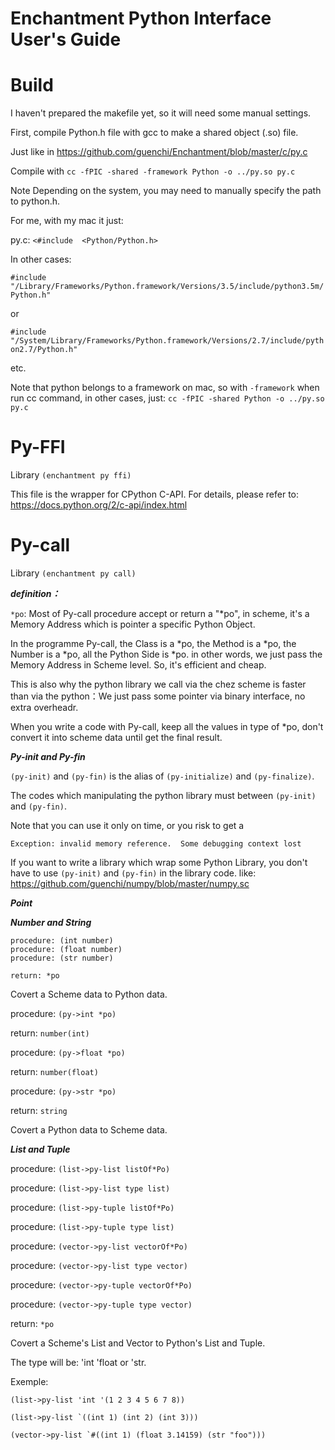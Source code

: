 # Enchantment Python Interface User's Guide

# Build

I haven't prepared the makefile yet, so it will need some manual settings.

First, compile Python.h file with gcc to make a shared object (.so) file.

Just like in https://github.com/guenchi/Enchantment/blob/master/c/py.c 

Compile with `cc -fPIC -shared -framework Python -o ../py.so py.c`

Note Depending on the system, you may need to manually specify the path to python.h.

For me, with my mac it just:

py.c: `<#include  <Python/Python.h>`

In other cases:

`#include "/Library/Frameworks/Python.framework/Versions/3.5/include/python3.5m/Python.h"`

or

`#include "/System/Library/Frameworks/Python.framework/Versions/2.7/include/python2.7/Python.h"`

etc.

Note that python belongs to a framework on mac, so with `-framework` when run cc command, in other cases, just: `cc -fPIC -shared Python -o ../py.so py.c`


# Py-FFI

Library `(enchantment py ffi)`

This file is the wrapper for CPython C-API. For details, please refer to: https://docs.python.org/2/c-api/index.html


# Py-call

Library `(enchantment py call)`

***definition：***

`*po`: Most of Py-call procedure accept or return a "*po", in scheme, it's a Memory Address which is pointer a specific Python Object.

In the programme Py-call, the Class is a *po, the Method is a *po, the Number is a *po, all the Python Side is *po. in other words, we just pass the Memory Address in Scheme level. So, it's efficient and cheap.

This is also why the python library we call via the chez scheme is faster than via the python：We just pass some pointer via binary interface, no extra overheadr.

When you write a code with Py-call, keep all the values in type of *po, don't convert it into scheme data until get the final result.

***Py-init and Py-fin***

`(py-init)` and `(py-fin)` is the alias of `(py-initialize)` and `(py-finalize)`.
 
The codes which manipulating the python library must between `(py-init)` and `(py-fin)`.

Note that you can use it only on time, or you risk to get a 

`Exception: invalid memory reference.  Some debugging context lost`

If you want to write a library which wrap some Python Library, you don't have to use `(py-init)` and `(py-fin)` in the library code. like: https://github.com/guenchi/numpy/blob/master/numpy.sc


***Point***




***Number and String***

```
procedure: (int number)
procedure: (float number)
procedure: (str number)

return: *po
```

Covert a Scheme data to Python data.

procedure: `(py->int *po)`

return: `number(int)`

procedure: `(py->float *po)`

return: `number(float)`

procedure: `(py->str *po)` 

return: `string`

Covert a Python data to Scheme data.


***List and Tuple***

procedure: `(list->py-list listOf*Po)`

procedure: `(list->py-list type list)`

procedure: `(list->py-tuple listOf*Po)`

procedure: `(list->py-tuple type list)`

procedure: `(vector->py-list vectorOf*Po)`

procedure: `(vector->py-list type vector)`

procedure: `(vector->py-tuple vectorOf*Po)`

procedure: `(vector->py-tuple type vector)`

return: `*po`

Covert a Scheme's List and Vector to Python's List and Tuple.

The type will be: 'int 'float or 'str.

Exemple:

`(list->py-list 'int '(1 2 3 4 5 6 7 8))`

``(list->py-list `((int 1) (int 2) (int 3)))``

``(vector->py-list `#((int 1) (float 3.14159) (str "foo")))``
